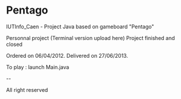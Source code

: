 Pentago
=======

IUTInfo_Caen - Project Java based on gameboard "Pentago" 

Personnal project (Terminal version upload here)
Project finished and closed

Ordered on 06/04/2012.
Delivered on 27/06/2013.




To play : launch Main.java



--

All right reserved


